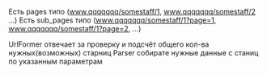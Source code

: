Есть pages типо (www.qqqqqqq/somestaff/1, www.qqqqqqq/somestaff/2 ...)
Есть sub_pages типо (www.qqqqqqq/somestaff/1?page=1, www.qqqqqqq/somestaff/1?page=2, ...)

UrlFormer отвечает за проверку и подсчёт общего кол-ва нужных(возможных) старниц
Parser собирате нужные данные с станиц по указанным параметрам